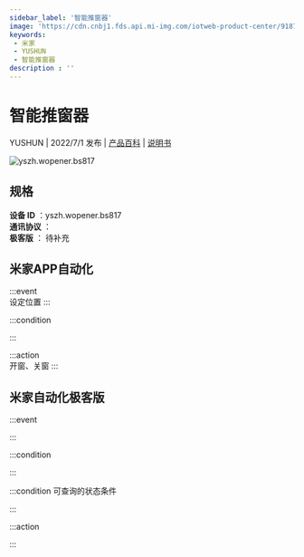 ```yaml
---
sidebar_label: '智能推窗器'
image: 'https://cdn.cnbj1.fds.api.mi-img.com/iotweb-product-center/9187ead801cb33f5a850183db245134d_1656293750608.png?GalaxyAccessKeyId=AKVGLQWBOVIRQ3XLEW&Expires=9223372036854775807&Signature=JHr8BBiWsz2EWHRQ0LUZE0MfmWM='
keywords: 
 - 米家
 - YUSHUN
 - 智能推窗器
description : ''
---
```

# 智能推窗器

YUSHUN | 2022/7/1 发布 | [产品百科](https://home.mi.com/webapp/content/baike/product/index.html?model=yszh.wopener.bs817/) | [说明书](https://home.mi.com/views/introduction.html?model=yszh.wopener.bs817&region=cn)

![yszh.wopener.bs817](https://cdn.cnbj1.fds.api.mi-img.com/iotweb-product-center/9187ead801cb33f5a850183db245134d_1656293750608.png?GalaxyAccessKeyId=AKVGLQWBOVIRQ3XLEW&Expires=9223372036854775807&Signature=JHr8BBiWsz2EWHRQ0LUZE0MfmWM=)

## 规格  
> 
**设备 ID** ：yszh.wopener.bs817  
**通讯协议** ：  
**极客版**  ： 待补充 


## 米家APP自动化  

:::event  
设定位置
:::

:::condition  

:::

:::action   
开窗、关窗
:::

## 米家自动化极客版  

:::event  

:::

:::condition  

:::

:::condition 可查询的状态条件  

:::

:::action  

:::

        
